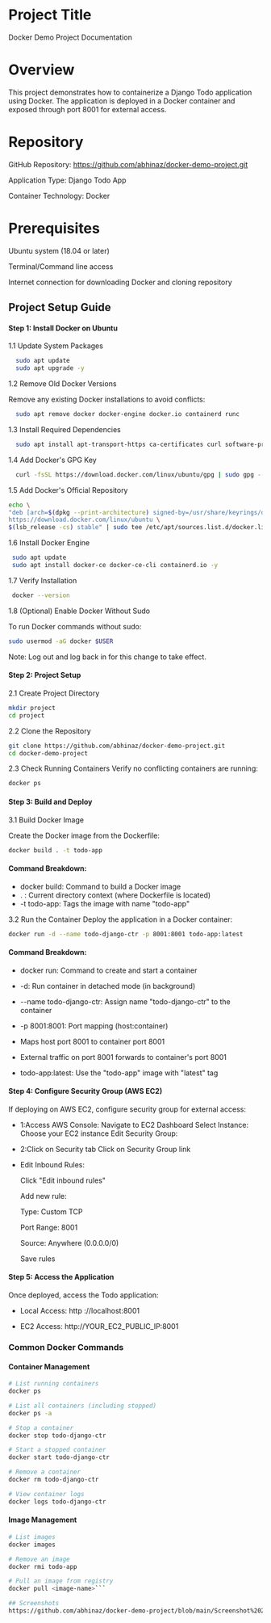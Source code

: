# Project Title

Docker Demo Project Documentation

# Overview

This project demonstrates how to containerize a Django Todo application using Docker. The application is deployed in a Docker container and exposed through port 8001 for external access.

# Repository
GitHub Repository: https://github.com/abhinaz/docker-demo-project.git

Application Type: Django Todo App

Container Technology: Docker

# Prerequisites
Ubuntu system (18.04 or later)

Terminal/Command line access

Internet connection for downloading Docker and cloning repository

## Project Setup Guide

#### Step 1: Install Docker on Ubuntu


1.1 Update System Packages

```bash
  sudo apt update
  sudo apt upgrade -y
```
1.2 Remove Old Docker Versions

Remove any existing Docker installations to avoid conflicts:
```bash
  sudo apt remove docker docker-engine docker.io containerd runc
```
1.3 Install Required Dependencies
```bash
  sudo apt install apt-transport-https ca-certificates curl software-properties-common -y
```
1.4 Add Docker's GPG Key
```bash
  curl -fsSL https://download.docker.com/linux/ubuntu/gpg | sudo gpg --dearmor -o /usr/share/keyrings/docker.gpg
```
1.5 Add Docker's Official Repository
```bash
echo \
"deb [arch=$(dpkg --print-architecture) signed-by=/usr/share/keyrings/docker.gpg] \
https://download.docker.com/linux/ubuntu \
$(lsb_release -cs) stable" | sudo tee /etc/apt/sources.list.d/docker.list > /dev/null
```
1.6 Install Docker Engine
```bash
 sudo apt update
 sudo apt install docker-ce docker-ce-cli containerd.io -y
```
1.7 Verify Installation
```bash
 docker --version
```
1.8 (Optional) Enable Docker Without Sudo

To run Docker commands without sudo:
```bash
sudo usermod -aG docker $USER
```
Note: Log out and log back in for this change to take effect.

#### Step 2: Project Setup

2.1 Create Project Directory
```bash
mkdir project
cd project
```
2.2 Clone the Repository
```bash
git clone https://github.com/abhinaz/docker-demo-project.git
cd docker-demo-project
```
2.3 Check Running Containers
Verify no conflicting containers are running:
```bash
docker ps
```
#### Step 3: Build and Deploy
3.1 Build Docker Image

Create the Docker image from the Dockerfile:
```bash
docker build . -t todo-app
```
#### Command Breakdown:

- docker build: Command to build a Docker image
- . : Current directory context (where Dockerfile is located)
- -t todo-app: Tags the image with name "todo-app"

3.2 Run the Container
Deploy the application in a Docker container:
```bash
docker run -d --name todo-django-ctr -p 8001:8001 todo-app:latest
```
#### Command Breakdown:
- docker run: Command to create and start a container
- -d: Run container in detached mode (in background)
- --name todo-django-ctr: Assign name "todo-django-ctr" to the container
- -p 8001:8001: Port mapping (host:container)
- Maps host port 8001 to container port 8001
- External traffic on port 8001 forwards to container's port 8001


- todo-app:latest: Use the "todo-app" image with "latest" tag

#### Step 4: Configure Security Group (AWS EC2)
If deploying on AWS EC2, configure security group for external access:

- 1:Access AWS Console: Navigate to EC2 Dashboard
Select Instance: Choose your EC2 instance
Edit Security Group:

- 2:Click on Security tab
Click on Security Group link


- Edit Inbound Rules:

  Click "Edit inbound rules"
  
  Add new rule:

  Type: Custom TCP
  
  Port Range: 8001
  
  Source: Anywhere (0.0.0.0/0)


  Save rules

#### Step 5: Access the Application

Once deployed, access the Todo application:

- Local Access:   http ://localhost:8001

- EC2 Access: http://YOUR_EC2_PUBLIC_IP:8001

### Common Docker Commands
#### Container Management

```bash
# List running containers
docker ps

# List all containers (including stopped)
docker ps -a

# Stop a container
docker stop todo-django-ctr

# Start a stopped container
docker start todo-django-ctr

# Remove a container
docker rm todo-django-ctr

# View container logs
docker logs todo-django-ctr
```
#### Image Management
```bash
# List images
docker images

# Remove an image
docker rmi todo-app

# Pull an image from registry
docker pull <image-name>```

## Screenshots
https://github.com/abhinaz/docker-demo-project/blob/main/Screenshot%202025-08-16%20014111.png?raw=true











    


